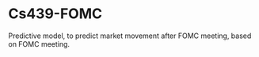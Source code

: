 # Cs439-FOMC
Predictive model, to predict market movement after FOMC meeting, based on FOMC meeting. 
